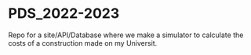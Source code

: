 # PDS_2022-2023
Repo for a site/API/Database where we make a simulator to calculate the costs of a construction made on my Universit.
